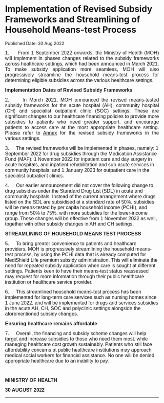 <html>
    <meta http-equiv="Content-Type" content="text/html; charset=utf-8"/>
    <meta charset="utf-8"/>
    <title>Implementation of Revised Subsidy Frameworks and Streamlining of Household Means-test Process</title>
    <body><h1>Implementation of Revised Subsidy Frameworks and Streamlining of Household Means-test Process</h1>
    <p>Published Date: 30 Aug 2022</p> <p style="margin-left: 0in; text-align: justify;"><span style="font-family: Arial; font-size: 16px;">1.&nbsp; &nbsp; &nbsp;From 1 September 2022 onwards, the Ministry of Health (MOH) will implement in phases changes related to the subsidy frameworks across healthcare settings, which had been announced in March 2021. To make subsidy application more seamless, MOH will also progressively streamline the household means-test process for determining eligible subsidies across the various healthcare settings. </span></p> <p style="margin-left: 0in; text-align: justify;"><strong style="font-family: Arial; font-size: 16px;">Implementation Dates of Revised Subsidy Frameworks</strong><br></p> <p style="margin: 0in 0in 0.0001pt; text-align: justify;"><span style="font-size: 16px; font-family: Arial;">2.&nbsp; &nbsp; &nbsp;</span><span style="font-family: Arial; font-size: 16px;">In March 2021, MOH announced the revised means-tested subsidy frameworks for the acute hospital (AH), community hospital (CH) and specialist outpatient clinic (SOC) settings. </span><span style="font-family: Arial; font-size: 16px;">These are significant changes to our healthcare financing policies to provide more subsidies to patients who need greater support, and encourage patients to access care at the most appropriate healthcare setting.</span><span style="font-family: Arial; font-size: 16px;"> Please refer to </span><u style="font-family: Arial; font-size: 16px;"><a href="/docs/librariesprovider5/default-document-library/press-release---implementation-of-revised-subsidy-frameworks-and-streamlining-of-household-means-test-process---annex.pdf?sfvrsn=d1b064d8_0" title="Annex">Annex</a></u><span style="font-family: Arial; font-size: 16px;"> for the revised subsidy frameworks in the various settings.<br></span></p><p style="text-align: justify;"><p><span style="font-size: 16px; font-family: Arial;">3.&nbsp; &nbsp; &nbsp;</span><span style="font-size: 16px; font-family: Arial;">The revised frameworks will be implemented in phases, namely: 1 September 2022 </span><span style="font-size: 16px; font-family: Arial;">for drug subsidies through the Medication Assistance Fund (MAF); 1 November 2022 for inpatient care and day surgery in acute hospitals, and inpatient rehabilitation and sub-acute services in community hospitals; and 1 January 2023 for outpatient care in the specialist outpatient clinics.</span></p></p><p style="text-align: justify;"><p><span style="font-size: 16px; font-family: Arial;">4.&nbsp; &nbsp; &nbsp;</span><span style="font-family: Arial; font-size: 16px;">Our earlier announcement did not cover the following change to drug subsidies under the Standard Drug List (SDL) in acute and community hospitals. Instead of the current arrangement where drugs listed on the SDL are subsidised at a standard rate of 50%, subsidies will be means-tested by per capita household income (PCHI), and range from 50% to 75%, with more subsidies for the lower-income group. These changes will be effective from 1 November 2022 as well, together with other subsidy changes in AH and CH settings.</span></p></p><p style="text-align: justify;"><p><strong style="font-family: Arial; font-size: 16px;">STREAMLINING OF HOUSEHOLD MEANS TEST PROCESS</strong><br></p><p><span style="font-size: 16px; font-family: Arial;">5.&nbsp; &nbsp; &nbsp;</span><span style="font-family: Arial; font-size: 16px;">To bring greater convenience to patients and healthcare providers, MOH is progressively streamlining the household means-test process, by using the PCHI data that is already computed for MediShield Life premium subsidy administration. This will eliminate the need for repeated subsidy application when care is sought at different settings. Patients keen to have their means-test status reassessed may request for more information through their public healthcare institution or healthcare service provider.</span></p></p><p style="text-align: justify;"><p><span style="font-size: 16px; font-family: Arial;">6.&nbsp; &nbsp; &nbsp;</span><span style="font-family: Arial; font-size: 16px;">This streamlined household means-test process has been implemented for long-term care services such as nursing homes since 1 June 2022, and will be implemented for drugs and services subsidies in the acute AH, CH, SOC and polyclinic settings alongside the aforementioned subsidy changes.</span></p></p><p style="text-align: justify;"><p><strong style="font-family: Arial; font-size: 16px;">Ensuring healthcare remains affordable</strong><br></p><p><span style="font-size: 16px; font-family: Arial;">7.&nbsp; &nbsp; &nbsp;</span><span style="font-family: Arial; font-size: 16px;">Overall, the financing and subsidy scheme changes will help target and increase subsidies to those who need them most, while managing healthcare cost growth sustainably. Patients who still face affordability concerns at public healthcare institutions may approach medical social workers for financial assistance. No one will be denied appropriate healthcare due to an inability to pay.</span></p></p> <p style="margin: 0in 0in 0.0001pt; text-align: justify;"><span style="font-family: Arial; font-size: 16px;"></span><br></p> <p class="Default" style="text-align: justify;"><span style="font-size: 16px; font-family: Arial;"><strong><span>MINISTRY OF HEALTH </span></strong></span></p> <div style="padding: 0in 0in 1pt; border-top: none; border-right: none; border-bottom-width: 1pt; border-bottom-style: solid; border-left: none; text-align: justify;"> <p class="Default" style="padding: 0in; border: none; text-align: justify;"><span style="font-size: 16px; font-family: Arial;"><strong><span>30 AUGUST 2022</span></strong></span></p> </div></body>
</html>